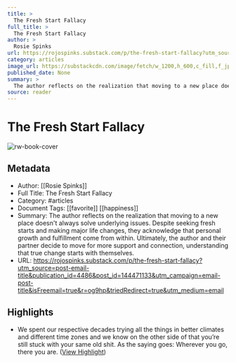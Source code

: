 ```yaml
---
title: >
  The Fresh Start Fallacy
full_title: >
  The Fresh Start Fallacy
author: >
  Rosie Spinks
url: https://rojospinks.substack.com/p/the-fresh-start-fallacy?utm_source=post-email-title&publication_id=4486&post_id=144471133&utm_campaign=email-post-title&isFreemail=true&r=og9hp&triedRedirect=true&utm_medium=email
category: articles
image_url: https://substackcdn.com/image/fetch/w_1200,h_600,c_fill,f_jpg,q_auto:good,fl_progressive:steep,g_auto/https%3A%2F%2Fsubstack-post-media.s3.amazonaws.com%2Fpublic%2Fimages%2F04ca80d1-6eb7-42ad-a743-7d6491c6b76f_1000x1024.jpeg
published_date: None
summary: >
  The author reflects on the realization that moving to a new place doesn't always solve underlying issues. Despite seeking fresh starts and making major life changes, they acknowledge that personal growth and fulfillment come from within. Ultimately, the author and their partner decide to move for more support and connection, understanding that true change starts with themselves.
source: reader
---
```

# The Fresh Start Fallacy

![rw-book-cover](https://substackcdn.com/image/fetch/w_1200,h_600,c_fill,f_jpg,q_auto:good,fl_progressive:steep,g_auto/https%3A%2F%2Fsubstack-post-media.s3.amazonaws.com%2Fpublic%2Fimages%2F04ca80d1-6eb7-42ad-a743-7d6491c6b76f_1000x1024.jpeg)

## Metadata
- Author: [[Rosie Spinks]]
- Full Title: The Fresh Start Fallacy
- Category: #articles
- Document Tags: [[favorite]] [[happiness]] 
- Summary: The author reflects on the realization that moving to a new place doesn't always solve underlying issues. Despite seeking fresh starts and making major life changes, they acknowledge that personal growth and fulfillment come from within. Ultimately, the author and their partner decide to move for more support and connection, understanding that true change starts with themselves.
- URL: https://rojospinks.substack.com/p/the-fresh-start-fallacy?utm_source=post-email-title&publication_id=4486&post_id=144471133&utm_campaign=email-post-title&isFreemail=true&r=og9hp&triedRedirect=true&utm_medium=email

## Highlights
- We spent our respective decades trying all the things in better climates and different time zones and we know on the other side of that you’re still stuck with your same old shit. As the saying goes: Wherever you go, there you are. ([View Highlight](https://read.readwise.io/read/01j1vwfpmq43q4bzegcpj124gb))


